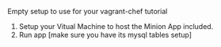 Empty setup to use for your vagrant-chef tutorial

1) Setup your Vitual Machine to host the Minion App included.
2) Run app [make sure you have its mysql tables setup]